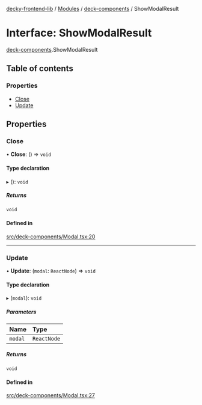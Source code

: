 [decky-frontend-lib](../README.md) / [Modules](../modules.md) / [deck-components](../modules/deck_components.md) / ShowModalResult

# Interface: ShowModalResult

[deck-components](../modules/deck_components.md).ShowModalResult

## Table of contents

### Properties

- [Close](deck_components.ShowModalResult.md#close)
- [Update](deck_components.ShowModalResult.md#update)

## Properties

### Close

• **Close**: () => `void`

#### Type declaration

▸ (): `void`

##### Returns

`void`

#### Defined in

[src/deck-components/Modal.tsx:20](https://github.com/SteamDeckHomebrew/decky-frontend-lib/blob/33dd4e5/src/deck-components/Modal.tsx#L20)

___

### Update

• **Update**: (`modal`: `ReactNode`) => `void`

#### Type declaration

▸ (`modal`): `void`

##### Parameters

| Name | Type |
| :------ | :------ |
| `modal` | `ReactNode` |

##### Returns

`void`

#### Defined in

[src/deck-components/Modal.tsx:27](https://github.com/SteamDeckHomebrew/decky-frontend-lib/blob/33dd4e5/src/deck-components/Modal.tsx#L27)
